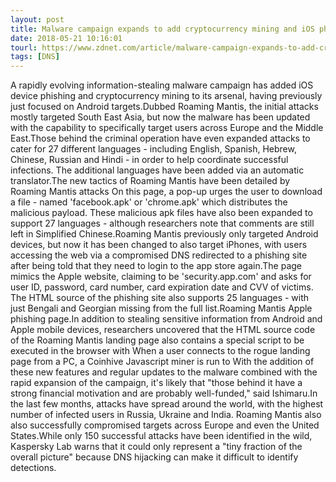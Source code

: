 ```yaml
---
layout: post
title: Malware campaign expands to add cryptocurrency mining and iOS phishing attacks
date: 2018-05-21 10:16:01
tourl: https://www.zdnet.com/article/malware-campaign-expands-to-add-cryptocurrency-mining-and-ios-phishing-attacks/
tags: [DNS]
---
```

A rapidly evolving information-stealing malware campaign has added iOS device phishing and cryptocurrency mining to its arsenal, having previously just focused on Android targets.Dubbed Roaming Mantis, the initial attacks mostly targeted South East Asia, but now the malware has been updated with the capability to specifically target users across Europe and the Middle East.Those behind the criminal operation have even expanded attacks to cater for 27 different languages - including English, Spanish, Hebrew, Chinese, Russian and Hindi - in order to help coordinate successful infections. The additional languages have been added via an automatic translator.The new tactics of Roaming Mantis have been detailed by Roaming Mantis attacks On this page, a pop-up urges the user to download a file - named 'facebook.apk' or 'chrome.apk' which distributes the malicious payload. These malicious apk files have also been expanded to support 27 languages - although researchers note that comments are still left in Simplified Chinese.Roaming Mantis previously only targeted Android devices, but now it has been changed to also target iPhones, with users accessing the web via a compromised DNS redirected to a phishing site after being told that they need to login to the app store again.The page mimics the Apple website, claiming to be 'security.app.com' and asks for user ID, password, card number, card expiration date and CVV of victims. The HTML source of the phishing site also supports 25 languages - with just Bengali and Georgian missing from the full list.Roaming Mantis Apple phishing page.In addition to stealing sensitive information from Android and Apple mobile devices, researchers uncovered that the HTML source code of the Roaming Mantis landing page also contains a special script to be executed in the browser with When a user connects to the rogue landing page from a PC, a Coinhive Javascript miner is run to With the addition of these new features and regular updates to the malware combined with the rapid expansion of the campaign, it's likely that "those behind it have a strong financial motivation and are probably well-funded," said Ishimaru.In the last few months, attacks have spread around the world, with the highest number of infected users in Russia, Ukraine and India. Roaming Mantis also also successfully compromised targets across Europe and even the United States.While only 150 successful attacks have been identified in the wild, Kaspersky Lab warns that it could only represent a "tiny fraction of the overall picture" because DNS hijacking can make it difficult to identify detections.